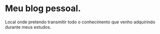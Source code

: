 # Meu blog pessoal. 

Local onde pretendo transmitir todo o conhecimento que venho adquirindo durante meus estudos.